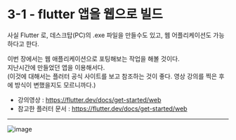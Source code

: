 # 3-1 - flutter 앱을 웹으로 빌드

사실 Flutter 로, 데스크탑(PC)의 .exe 파일을 만들수도 있고, 웹 어플리케이션도 가능하다고 한다.

이번 장에서는 웹 애플리케이션으로 포팅해보는 작업을 해볼 것이다.  
지난시간에 만들었던 앱을 이용해서다.  
(이것에 대해서는 플러터 공식 사이트를 보고 참조하는 것이 좋다. 영상 강의를 찍은 후에 방식이 변했을지도 모르니까다.)

- 강의영상 : https://flutter.dev/docs/get-started/web
- 참고한 플러터 문서 : https://flutter.dev/docs/get-started/web

---



![image](https://user-images.githubusercontent.com/48408417/82753537-5c5d5d80-9e01-11ea-8d41-7e386ed35132.png)
